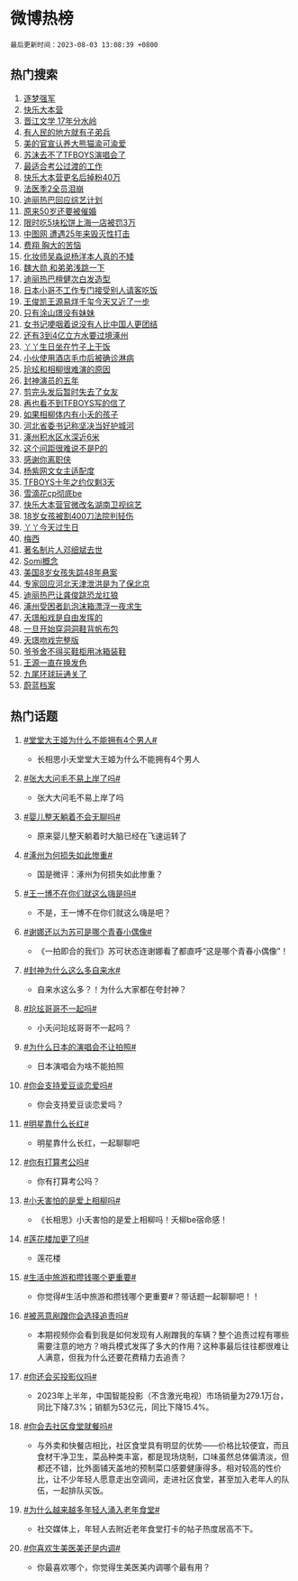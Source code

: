 # 微博热榜

`最后更新时间：2023-08-03 13:08:39 +0800`

## 热门搜索

1. [逐梦强军](https://m.weibo.cn/search?containerid=100103type%3D1%26t%3D10%26q%3D%23%E9%80%90%E6%A2%A6%E5%BC%BA%E5%86%9B%23&stream_entry_id=51&isnewpage=1&extparam=seat%3D1%26filter_type%3Drealtimehot%26stream_entry_id%3D51%26c_type%3D51%26dgr%3D0%26cate%3D10103%26pos%3D0%26display_time%3D1691039317%26pre_seqid%3D169103931798601969923&luicode=10000011&lfid=106003type%253D25%2526t%253D3%2526disable_hot%253D1%2526filter_type%253Drealtimehot)
1. [快乐大本营](https://m.weibo.cn/search?containerid=100103type%3D1%26t%3D10%26q%3D%E5%BF%AB%E4%B9%90%E5%A4%A7%E6%9C%AC%E8%90%A5&stream_entry_id=31&isnewpage=1&extparam=seat%3D1%26lcate%3D5001%26band_rank%3D1%26c_type%3D31%26flag%3D2%26cate%3D5001%26filter_type%3Drealtimehot%26stream_entry_id%3D31%26realpos%3D1%26dgr%3D0%26q%3D%25E5%25BF%25AB%25E4%25B9%2590%25E5%25A4%25A7%25E6%259C%25AC%25E8%2590%25A5%26pos%3D0%26display_time%3D1691039317%26pre_seqid%3D169103931798601969923&luicode=10000011&lfid=106003type%253D25%2526t%253D3%2526disable_hot%253D1%2526filter_type%253Drealtimehot)
1. [晋江文学 17年分水岭](https://m.weibo.cn/search?containerid=100103type%3D1%26t%3D10%26q%3D%E6%99%8B%E6%B1%9F%E6%96%87%E5%AD%A6+17%E5%B9%B4%E5%88%86%E6%B0%B4%E5%B2%AD&stream_entry_id=31&isnewpage=1&extparam=seat%3D1%26lcate%3D5001%26band_rank%3D2%26c_type%3D31%26flag%3D1%26cate%3D5001%26filter_type%3Drealtimehot%26stream_entry_id%3D31%26realpos%3D2%26dgr%3D0%26q%3D%25E6%2599%258B%25E6%25B1%259F%25E6%2596%2587%25E5%25AD%25A6%252017%25E5%25B9%25B4%25E5%2588%2586%25E6%25B0%25B4%25E5%25B2%25AD%26pos%3D1%26display_time%3D1691039317%26pre_seqid%3D169103931798601969923&luicode=10000011&lfid=106003type%253D25%2526t%253D3%2526disable_hot%253D1%2526filter_type%253Drealtimehot)
1. [有人民的地方就有子弟兵](https://m.weibo.cn/search?containerid=100103type%3D1%26t%3D10%26q%3D%23%E6%9C%89%E4%BA%BA%E6%B0%91%E7%9A%84%E5%9C%B0%E6%96%B9%E5%B0%B1%E6%9C%89%E5%AD%90%E5%BC%9F%E5%85%B5%23&stream_entry_id=31&isnewpage=1&extparam=seat%3D1%26lcate%3D5001%26band_rank%3D3%26c_type%3D31%26flag%3D0%26cate%3D5001%26filter_type%3Drealtimehot%26stream_entry_id%3D31%26realpos%3D3%26dgr%3D0%26q%3D%2523%25E6%259C%2589%25E4%25BA%25BA%25E6%25B0%2591%25E7%259A%2584%25E5%259C%25B0%25E6%2596%25B9%25E5%25B0%25B1%25E6%259C%2589%25E5%25AD%2590%25E5%25BC%259F%25E5%2585%25B5%2523%26pos%3D2%26display_time%3D1691039317%26pre_seqid%3D169103931798601969923&luicode=10000011&lfid=106003type%253D25%2526t%253D3%2526disable_hot%253D1%2526filter_type%253Drealtimehot)
1. [美的官宣认养大熊猫渝可渝爱](https://m.weibo.cn/search?containerid=100103type%3D1%26t%3D10%26q%3D%23%E7%BE%8E%E7%9A%84%E5%AE%98%E5%AE%A3%E8%AE%A4%E5%85%BB%E5%A4%A7%E7%86%8A%E7%8C%AB%E6%B8%9D%E5%8F%AF%E6%B8%9D%E7%88%B1%23&stream_entry_id=31&isnewpage=1&extparam=seat%3D1%26lcate%3D5001%26band_rank%3D4%26c_type%3D31%26is_ad_pos%3D1%26q%3D%2523%25E7%25BE%258E%25E7%259A%2584%25E5%25AE%2598%25E5%25AE%25A3%25E8%25AE%25A4%25E5%2585%25BB%25E5%25A4%25A7%25E7%2586%258A%25E7%258C%25AB%25E6%25B8%259D%25E5%258F%25AF%25E6%25B8%259D%25E7%2588%25B1%2523%26cate%3D5001%26filter_type%3Drealtimehot%26stream_entry_id%3D31%26dgr%3D0%26adid%3D198375%26topic_ad%3D1%26pos%3D3%26display_time%3D1691039317%26pre_seqid%3D169103931798601969923&luicode=10000011&lfid=106003type%253D25%2526t%253D3%2526disable_hot%253D1%2526filter_type%253Drealtimehot)
1. [苏沫去不了TFBOYS演唱会了](https://m.weibo.cn/search?containerid=100103type%3D1%26t%3D10%26q%3D%23%E8%8B%8F%E6%B2%AB%E5%8E%BB%E4%B8%8D%E4%BA%86TFBOYS%E6%BC%94%E5%94%B1%E4%BC%9A%E4%BA%86%23&stream_entry_id=31&isnewpage=1&extparam=seat%3D1%26lcate%3D5001%26band_rank%3D4%26c_type%3D31%26flag%3D1%26cate%3D5001%26filter_type%3Drealtimehot%26stream_entry_id%3D31%26realpos%3D4%26dgr%3D0%26q%3D%2523%25E8%258B%258F%25E6%25B2%25AB%25E5%258E%25BB%25E4%25B8%258D%25E4%25BA%2586TFBOYS%25E6%25BC%2594%25E5%2594%25B1%25E4%25BC%259A%25E4%25BA%2586%2523%26pos%3D4%26display_time%3D1691039317%26pre_seqid%3D169103931798601969923&luicode=10000011&lfid=106003type%253D25%2526t%253D3%2526disable_hot%253D1%2526filter_type%253Drealtimehot)
1. [最适合考公过渡的工作](https://m.weibo.cn/search?containerid=100103type%3D1%26t%3D10%26q%3D%23%E6%9C%80%E9%80%82%E5%90%88%E8%80%83%E5%85%AC%E8%BF%87%E6%B8%A1%E7%9A%84%E5%B7%A5%E4%BD%9C%23&stream_entry_id=31&isnewpage=1&extparam=seat%3D1%26lcate%3D5001%26band_rank%3D5%26c_type%3D31%26flag%3D0%26cate%3D5001%26filter_type%3Drealtimehot%26stream_entry_id%3D31%26realpos%3D5%26dgr%3D0%26q%3D%2523%25E6%259C%2580%25E9%2580%2582%25E5%2590%2588%25E8%2580%2583%25E5%2585%25AC%25E8%25BF%2587%25E6%25B8%25A1%25E7%259A%2584%25E5%25B7%25A5%25E4%25BD%259C%2523%26pos%3D5%26display_time%3D1691039317%26pre_seqid%3D169103931798601969923&luicode=10000011&lfid=106003type%253D25%2526t%253D3%2526disable_hot%253D1%2526filter_type%253Drealtimehot)
1. [快乐大本营更名后掉粉40万](https://m.weibo.cn/search?containerid=100103type%3D1%26t%3D10%26q%3D%23%E5%BF%AB%E4%B9%90%E5%A4%A7%E6%9C%AC%E8%90%A5%E6%9B%B4%E5%90%8D%E5%90%8E%E6%8E%89%E7%B2%8940%E4%B8%87%23&stream_entry_id=31&isnewpage=1&extparam=seat%3D1%26lcate%3D5001%26band_rank%3D6%26c_type%3D31%26flag%3D1%26cate%3D5001%26filter_type%3Drealtimehot%26stream_entry_id%3D31%26realpos%3D6%26dgr%3D0%26q%3D%2523%25E5%25BF%25AB%25E4%25B9%2590%25E5%25A4%25A7%25E6%259C%25AC%25E8%2590%25A5%25E6%259B%25B4%25E5%2590%258D%25E5%2590%258E%25E6%258E%2589%25E7%25B2%258940%25E4%25B8%2587%2523%26pos%3D6%26display_time%3D1691039317%26pre_seqid%3D169103931798601969923&luicode=10000011&lfid=106003type%253D25%2526t%253D3%2526disable_hot%253D1%2526filter_type%253Drealtimehot)
1. [法医季2全员泪崩](https://m.weibo.cn/search?containerid=100103type%3D1%26t%3D10%26q%3D%23%E6%B3%95%E5%8C%BB%E5%AD%A32%E5%85%A8%E5%91%98%E6%B3%AA%E5%B4%A9%23&stream_entry_id=31&isnewpage=1&extparam=seat%3D1%26lcate%3D5001%26band_rank%3D7%26c_type%3D31%26is_ad_pos%3D1%26q%3D%2523%25E6%25B3%2595%25E5%258C%25BB%25E5%25AD%25A32%25E5%2585%25A8%25E5%2591%2598%25E6%25B3%25AA%25E5%25B4%25A9%2523%26cate%3D5001%26filter_type%3Drealtimehot%26stream_entry_id%3D31%26dgr%3D0%26adid%3D198354%26pos%3D7%26display_time%3D1691039317%26pre_seqid%3D169103931798601969923&luicode=10000011&lfid=106003type%253D25%2526t%253D3%2526disable_hot%253D1%2526filter_type%253Drealtimehot)
1. [迪丽热巴回应综艺计划](https://m.weibo.cn/search?containerid=100103type%3D1%26t%3D10%26q%3D%23%E8%BF%AA%E4%B8%BD%E7%83%AD%E5%B7%B4%E5%9B%9E%E5%BA%94%E7%BB%BC%E8%89%BA%E8%AE%A1%E5%88%92%23&stream_entry_id=31&isnewpage=1&extparam=seat%3D1%26lcate%3D5001%26band_rank%3D7%26c_type%3D31%26flag%3D1%26cate%3D5001%26filter_type%3Drealtimehot%26stream_entry_id%3D31%26realpos%3D7%26dgr%3D0%26q%3D%2523%25E8%25BF%25AA%25E4%25B8%25BD%25E7%2583%25AD%25E5%25B7%25B4%25E5%259B%259E%25E5%25BA%2594%25E7%25BB%25BC%25E8%2589%25BA%25E8%25AE%25A1%25E5%2588%2592%2523%26pos%3D8%26display_time%3D1691039317%26pre_seqid%3D169103931798601969923&luicode=10000011&lfid=106003type%253D25%2526t%253D3%2526disable_hot%253D1%2526filter_type%253Drealtimehot)
1. [原来50岁还要被催婚](https://m.weibo.cn/search?containerid=100103type%3D1%26t%3D10%26q%3D%E5%8E%9F%E6%9D%A550%E5%B2%81%E8%BF%98%E8%A6%81%E8%A2%AB%E5%82%AC%E5%A9%9A&stream_entry_id=31&isnewpage=1&extparam=seat%3D1%26lcate%3D5001%26band_rank%3D8%26c_type%3D31%26flag%3D0%26cate%3D5001%26filter_type%3Drealtimehot%26stream_entry_id%3D31%26realpos%3D8%26dgr%3D0%26q%3D%25E5%258E%259F%25E6%259D%25A550%25E5%25B2%2581%25E8%25BF%2598%25E8%25A6%2581%25E8%25A2%25AB%25E5%2582%25AC%25E5%25A9%259A%26pos%3D9%26display_time%3D1691039317%26pre_seqid%3D169103931798601969923&luicode=10000011&lfid=106003type%253D25%2526t%253D3%2526disable_hot%253D1%2526filter_type%253Drealtimehot)
1. [限时吃5块松饼上海一店被罚3万](https://m.weibo.cn/search?containerid=100103type%3D1%26t%3D10%26q%3D%23%E9%99%90%E6%97%B6%E5%90%835%E5%9D%97%E6%9D%BE%E9%A5%BC%E4%B8%8A%E6%B5%B7%E4%B8%80%E5%BA%97%E8%A2%AB%E7%BD%9A3%E4%B8%87%23&stream_entry_id=31&isnewpage=1&extparam=seat%3D1%26lcate%3D5001%26band_rank%3D9%26c_type%3D31%26flag%3D1%26cate%3D5001%26filter_type%3Drealtimehot%26stream_entry_id%3D31%26realpos%3D9%26dgr%3D0%26q%3D%2523%25E9%2599%2590%25E6%2597%25B6%25E5%2590%25835%25E5%259D%2597%25E6%259D%25BE%25E9%25A5%25BC%25E4%25B8%258A%25E6%25B5%25B7%25E4%25B8%2580%25E5%25BA%2597%25E8%25A2%25AB%25E7%25BD%259A3%25E4%25B8%2587%2523%26pos%3D10%26display_time%3D1691039317%26pre_seqid%3D169103931798601969923&luicode=10000011&lfid=106003type%253D25%2526t%253D3%2526disable_hot%253D1%2526filter_type%253Drealtimehot)
1. [中图网 遭遇25年来毁灭性打击](https://m.weibo.cn/search?containerid=100103type%3D1%26t%3D10%26q%3D%E4%B8%AD%E5%9B%BE%E7%BD%91+%E9%81%AD%E9%81%8725%E5%B9%B4%E6%9D%A5%E6%AF%81%E7%81%AD%E6%80%A7%E6%89%93%E5%87%BB&stream_entry_id=31&isnewpage=1&extparam=seat%3D1%26lcate%3D5001%26band_rank%3D10%26c_type%3D31%26flag%3D16%26cate%3D5001%26filter_type%3Drealtimehot%26stream_entry_id%3D31%26realpos%3D10%26dgr%3D0%26q%3D%25E4%25B8%25AD%25E5%259B%25BE%25E7%25BD%2591%2520%25E9%2581%25AD%25E9%2581%258725%25E5%25B9%25B4%25E6%259D%25A5%25E6%25AF%2581%25E7%2581%25AD%25E6%2580%25A7%25E6%2589%2593%25E5%2587%25BB%26pos%3D11%26display_time%3D1691039317%26pre_seqid%3D169103931798601969923&luicode=10000011&lfid=106003type%253D25%2526t%253D3%2526disable_hot%253D1%2526filter_type%253Drealtimehot)
1. [费翔 胸大的苦恼](https://m.weibo.cn/search?containerid=100103type%3D1%26t%3D10%26q%3D%E8%B4%B9%E7%BF%94+%E8%83%B8%E5%A4%A7%E7%9A%84%E8%8B%A6%E6%81%BC&stream_entry_id=31&isnewpage=1&extparam=seat%3D1%26lcate%3D5001%26band_rank%3D11%26c_type%3D31%26flag%3D1%26cate%3D5001%26filter_type%3Drealtimehot%26stream_entry_id%3D31%26realpos%3D11%26dgr%3D0%26q%3D%25E8%25B4%25B9%25E7%25BF%2594%2520%25E8%2583%25B8%25E5%25A4%25A7%25E7%259A%2584%25E8%258B%25A6%25E6%2581%25BC%26pos%3D12%26display_time%3D1691039317%26pre_seqid%3D169103931798601969923&luicode=10000011&lfid=106003type%253D25%2526t%253D3%2526disable_hot%253D1%2526filter_type%253Drealtimehot)
1. [化妆师吴淼说杨洋本人真的不矮](https://m.weibo.cn/search?containerid=100103type%3D1%26t%3D10%26q%3D%23%E5%8C%96%E5%A6%86%E5%B8%88%E5%90%B4%E6%B7%BC%E8%AF%B4%E6%9D%A8%E6%B4%8B%E6%9C%AC%E4%BA%BA%E7%9C%9F%E7%9A%84%E4%B8%8D%E7%9F%AE%23&stream_entry_id=31&isnewpage=1&extparam=seat%3D1%26lcate%3D5001%26band_rank%3D12%26c_type%3D31%26flag%3D1%26cate%3D5001%26filter_type%3Drealtimehot%26stream_entry_id%3D31%26realpos%3D12%26dgr%3D0%26q%3D%2523%25E5%258C%2596%25E5%25A6%2586%25E5%25B8%2588%25E5%2590%25B4%25E6%25B7%25BC%25E8%25AF%25B4%25E6%259D%25A8%25E6%25B4%258B%25E6%259C%25AC%25E4%25BA%25BA%25E7%259C%259F%25E7%259A%2584%25E4%25B8%258D%25E7%259F%25AE%2523%26pos%3D13%26display_time%3D1691039317%26pre_seqid%3D169103931798601969923&luicode=10000011&lfid=106003type%253D25%2526t%253D3%2526disable_hot%253D1%2526filter_type%253Drealtimehot)
1. [魏大勋 和弟弟浅跳一下](https://m.weibo.cn/search?containerid=100103type%3D1%26t%3D10%26q%3D%E9%AD%8F%E5%A4%A7%E5%8B%8B+%E5%92%8C%E5%BC%9F%E5%BC%9F%E6%B5%85%E8%B7%B3%E4%B8%80%E4%B8%8B&stream_entry_id=31&isnewpage=1&extparam=seat%3D1%26lcate%3D5001%26band_rank%3D13%26c_type%3D31%26flag%3D1%26cate%3D5001%26filter_type%3Drealtimehot%26stream_entry_id%3D31%26realpos%3D13%26dgr%3D0%26q%3D%25E9%25AD%258F%25E5%25A4%25A7%25E5%258B%258B%2520%25E5%2592%258C%25E5%25BC%259F%25E5%25BC%259F%25E6%25B5%2585%25E8%25B7%25B3%25E4%25B8%2580%25E4%25B8%258B%26pos%3D14%26display_time%3D1691039317%26pre_seqid%3D169103931798601969923&luicode=10000011&lfid=106003type%253D25%2526t%253D3%2526disable_hot%253D1%2526filter_type%253Drealtimehot)
1. [迪丽热巴檀健次白发造型](https://m.weibo.cn/search?containerid=100103type%3D1%26t%3D10%26q%3D%23%E8%BF%AA%E4%B8%BD%E7%83%AD%E5%B7%B4%E6%AA%80%E5%81%A5%E6%AC%A1%E7%99%BD%E5%8F%91%E9%80%A0%E5%9E%8B%23&stream_entry_id=31&isnewpage=1&extparam=seat%3D1%26lcate%3D5001%26band_rank%3D14%26c_type%3D31%26flag%3D1%26cate%3D5001%26filter_type%3Drealtimehot%26stream_entry_id%3D31%26realpos%3D14%26dgr%3D0%26q%3D%2523%25E8%25BF%25AA%25E4%25B8%25BD%25E7%2583%25AD%25E5%25B7%25B4%25E6%25AA%2580%25E5%2581%25A5%25E6%25AC%25A1%25E7%2599%25BD%25E5%258F%2591%25E9%2580%25A0%25E5%259E%258B%2523%26pos%3D15%26display_time%3D1691039317%26pre_seqid%3D169103931798601969923&luicode=10000011&lfid=106003type%253D25%2526t%253D3%2526disable_hot%253D1%2526filter_type%253Drealtimehot)
1. [日本小哥不工作专门接受别人请客吃饭](https://m.weibo.cn/search?containerid=100103type%3D1%26t%3D10%26q%3D%E6%97%A5%E6%9C%AC%E5%B0%8F%E5%93%A5%E4%B8%8D%E5%B7%A5%E4%BD%9C%E4%B8%93%E9%97%A8%E6%8E%A5%E5%8F%97%E5%88%AB%E4%BA%BA%E8%AF%B7%E5%AE%A2%E5%90%83%E9%A5%AD&stream_entry_id=31&isnewpage=1&extparam=seat%3D1%26lcate%3D5001%26band_rank%3D15%26c_type%3D31%26flag%3D1%26cate%3D5001%26filter_type%3Drealtimehot%26stream_entry_id%3D31%26realpos%3D15%26dgr%3D0%26q%3D%25E6%2597%25A5%25E6%259C%25AC%25E5%25B0%258F%25E5%2593%25A5%25E4%25B8%258D%25E5%25B7%25A5%25E4%25BD%259C%25E4%25B8%2593%25E9%2597%25A8%25E6%258E%25A5%25E5%258F%2597%25E5%2588%25AB%25E4%25BA%25BA%25E8%25AF%25B7%25E5%25AE%25A2%25E5%2590%2583%25E9%25A5%25AD%26pos%3D16%26display_time%3D1691039317%26pre_seqid%3D169103931798601969923&luicode=10000011&lfid=106003type%253D25%2526t%253D3%2526disable_hot%253D1%2526filter_type%253Drealtimehot)
1. [王俊凯王源易烊千玺今天又近了一步](https://m.weibo.cn/search?containerid=100103type%3D1%26t%3D10%26q%3D%23%E7%8E%8B%E4%BF%8A%E5%87%AF%E7%8E%8B%E6%BA%90%E6%98%93%E7%83%8A%E5%8D%83%E7%8E%BA%E4%BB%8A%E5%A4%A9%E5%8F%88%E8%BF%91%E4%BA%86%E4%B8%80%E6%AD%A5%23&stream_entry_id=31&isnewpage=1&extparam=seat%3D1%26lcate%3D5001%26band_rank%3D16%26c_type%3D31%26flag%3D2%26cate%3D5001%26filter_type%3Drealtimehot%26stream_entry_id%3D31%26realpos%3D16%26dgr%3D0%26q%3D%2523%25E7%258E%258B%25E4%25BF%258A%25E5%2587%25AF%25E7%258E%258B%25E6%25BA%2590%25E6%2598%2593%25E7%2583%258A%25E5%258D%2583%25E7%258E%25BA%25E4%25BB%258A%25E5%25A4%25A9%25E5%258F%2588%25E8%25BF%2591%25E4%25BA%2586%25E4%25B8%2580%25E6%25AD%25A5%2523%26pos%3D17%26display_time%3D1691039317%26pre_seqid%3D169103931798601969923&luicode=10000011&lfid=106003type%253D25%2526t%253D3%2526disable_hot%253D1%2526filter_type%253Drealtimehot)
1. [只有涂山璟没有妹妹](https://m.weibo.cn/search?containerid=100103type%3D1%26t%3D10%26q%3D%23%E5%8F%AA%E6%9C%89%E6%B6%82%E5%B1%B1%E7%92%9F%E6%B2%A1%E6%9C%89%E5%A6%B9%E5%A6%B9%23&stream_entry_id=31&isnewpage=1&extparam=seat%3D1%26lcate%3D5001%26band_rank%3D17%26c_type%3D31%26flag%3D0%26cate%3D5001%26filter_type%3Drealtimehot%26stream_entry_id%3D31%26realpos%3D17%26dgr%3D0%26q%3D%2523%25E5%258F%25AA%25E6%259C%2589%25E6%25B6%2582%25E5%25B1%25B1%25E7%2592%259F%25E6%25B2%25A1%25E6%259C%2589%25E5%25A6%25B9%25E5%25A6%25B9%2523%26pos%3D18%26display_time%3D1691039317%26pre_seqid%3D169103931798601969923&luicode=10000011&lfid=106003type%253D25%2526t%253D3%2526disable_hot%253D1%2526filter_type%253Drealtimehot)
1. [女书记哽咽着说没有人比中国人更团结](https://m.weibo.cn/search?containerid=100103type%3D1%26t%3D10%26q%3D%23%E5%A5%B3%E4%B9%A6%E8%AE%B0%E5%93%BD%E5%92%BD%E7%9D%80%E8%AF%B4%E6%B2%A1%E6%9C%89%E4%BA%BA%E6%AF%94%E4%B8%AD%E5%9B%BD%E4%BA%BA%E6%9B%B4%E5%9B%A2%E7%BB%93%23&stream_entry_id=31&isnewpage=1&extparam=seat%3D1%26lcate%3D5001%26band_rank%3D18%26c_type%3D31%26flag%3D32768%26cate%3D5001%26filter_type%3Drealtimehot%26stream_entry_id%3D31%26realpos%3D18%26dgr%3D0%26q%3D%2523%25E5%25A5%25B3%25E4%25B9%25A6%25E8%25AE%25B0%25E5%2593%25BD%25E5%2592%25BD%25E7%259D%2580%25E8%25AF%25B4%25E6%25B2%25A1%25E6%259C%2589%25E4%25BA%25BA%25E6%25AF%2594%25E4%25B8%25AD%25E5%259B%25BD%25E4%25BA%25BA%25E6%259B%25B4%25E5%259B%25A2%25E7%25BB%2593%2523%26pos%3D19%26display_time%3D1691039317%26pre_seqid%3D169103931798601969923&luicode=10000011&lfid=106003type%253D25%2526t%253D3%2526disable_hot%253D1%2526filter_type%253Drealtimehot)
1. [还有3到4亿立方水要过境涿州](https://m.weibo.cn/search?containerid=100103type%3D1%26t%3D10%26q%3D%23%E8%BF%98%E6%9C%893%E5%88%B04%E4%BA%BF%E7%AB%8B%E6%96%B9%E6%B0%B4%E8%A6%81%E8%BF%87%E5%A2%83%E6%B6%BF%E5%B7%9E%23&stream_entry_id=31&isnewpage=1&extparam=seat%3D1%26lcate%3D5001%26band_rank%3D19%26c_type%3D31%26flag%3D0%26cate%3D5001%26filter_type%3Drealtimehot%26stream_entry_id%3D31%26realpos%3D19%26dgr%3D0%26q%3D%2523%25E8%25BF%2598%25E6%259C%25893%25E5%2588%25B04%25E4%25BA%25BF%25E7%25AB%258B%25E6%2596%25B9%25E6%25B0%25B4%25E8%25A6%2581%25E8%25BF%2587%25E5%25A2%2583%25E6%25B6%25BF%25E5%25B7%259E%2523%26pos%3D20%26display_time%3D1691039317%26pre_seqid%3D169103931798601969923&luicode=10000011&lfid=106003type%253D25%2526t%253D3%2526disable_hot%253D1%2526filter_type%253Drealtimehot)
1. [丫丫生日坐在竹子上干饭](https://m.weibo.cn/search?containerid=100103type%3D1%26t%3D10%26q%3D%23%E4%B8%AB%E4%B8%AB%E7%94%9F%E6%97%A5%E5%9D%90%E5%9C%A8%E7%AB%B9%E5%AD%90%E4%B8%8A%E5%B9%B2%E9%A5%AD%23&stream_entry_id=31&isnewpage=1&extparam=seat%3D1%26lcate%3D5001%26band_rank%3D20%26c_type%3D31%26flag%3D32768%26cate%3D5001%26filter_type%3Drealtimehot%26stream_entry_id%3D31%26realpos%3D20%26dgr%3D0%26q%3D%2523%25E4%25B8%25AB%25E4%25B8%25AB%25E7%2594%259F%25E6%2597%25A5%25E5%259D%2590%25E5%259C%25A8%25E7%25AB%25B9%25E5%25AD%2590%25E4%25B8%258A%25E5%25B9%25B2%25E9%25A5%25AD%2523%26pos%3D21%26display_time%3D1691039317%26pre_seqid%3D169103931798601969923&luicode=10000011&lfid=106003type%253D25%2526t%253D3%2526disable_hot%253D1%2526filter_type%253Drealtimehot)
1. [小伙使用酒店毛巾后被确诊淋病](https://m.weibo.cn/search?containerid=100103type%3D1%26t%3D10%26q%3D%23%E5%B0%8F%E4%BC%99%E4%BD%BF%E7%94%A8%E9%85%92%E5%BA%97%E6%AF%9B%E5%B7%BE%E5%90%8E%E8%A2%AB%E7%A1%AE%E8%AF%8A%E6%B7%8B%E7%97%85%23&stream_entry_id=31&isnewpage=1&extparam=seat%3D1%26lcate%3D5001%26band_rank%3D21%26c_type%3D31%26flag%3D1%26cate%3D5001%26filter_type%3Drealtimehot%26stream_entry_id%3D31%26realpos%3D21%26dgr%3D0%26q%3D%2523%25E5%25B0%258F%25E4%25BC%2599%25E4%25BD%25BF%25E7%2594%25A8%25E9%2585%2592%25E5%25BA%2597%25E6%25AF%259B%25E5%25B7%25BE%25E5%2590%258E%25E8%25A2%25AB%25E7%25A1%25AE%25E8%25AF%258A%25E6%25B7%258B%25E7%2597%2585%2523%26pos%3D22%26display_time%3D1691039317%26pre_seqid%3D169103931798601969923&luicode=10000011&lfid=106003type%253D25%2526t%253D3%2526disable_hot%253D1%2526filter_type%253Drealtimehot)
1. [玱玹和相柳很难演的原因](https://m.weibo.cn/search?containerid=100103type%3D1%26t%3D10%26q%3D%23%E7%8E%B1%E7%8E%B9%E5%92%8C%E7%9B%B8%E6%9F%B3%E5%BE%88%E9%9A%BE%E6%BC%94%E7%9A%84%E5%8E%9F%E5%9B%A0%23&stream_entry_id=31&isnewpage=1&extparam=seat%3D1%26lcate%3D5001%26band_rank%3D22%26c_type%3D31%26flag%3D1%26cate%3D5001%26filter_type%3Drealtimehot%26stream_entry_id%3D31%26realpos%3D22%26dgr%3D0%26q%3D%2523%25E7%258E%25B1%25E7%258E%25B9%25E5%2592%258C%25E7%259B%25B8%25E6%259F%25B3%25E5%25BE%2588%25E9%259A%25BE%25E6%25BC%2594%25E7%259A%2584%25E5%258E%259F%25E5%259B%25A0%2523%26pos%3D23%26display_time%3D1691039317%26pre_seqid%3D169103931798601969923&luicode=10000011&lfid=106003type%253D25%2526t%253D3%2526disable_hot%253D1%2526filter_type%253Drealtimehot)
1. [封神演员的五年](https://m.weibo.cn/search?containerid=100103type%3D1%26t%3D10%26q%3D%E5%B0%81%E7%A5%9E%E6%BC%94%E5%91%98%E7%9A%84%E4%BA%94%E5%B9%B4&stream_entry_id=31&isnewpage=1&extparam=seat%3D1%26lcate%3D5001%26band_rank%3D23%26c_type%3D31%26flag%3D1%26cate%3D5001%26filter_type%3Drealtimehot%26stream_entry_id%3D31%26realpos%3D23%26dgr%3D0%26q%3D%25E5%25B0%2581%25E7%25A5%259E%25E6%25BC%2594%25E5%2591%2598%25E7%259A%2584%25E4%25BA%2594%25E5%25B9%25B4%26pos%3D24%26display_time%3D1691039317%26pre_seqid%3D169103931798601969923&luicode=10000011&lfid=106003type%253D25%2526t%253D3%2526disable_hot%253D1%2526filter_type%253Drealtimehot)
1. [剪完头发后暂时失去了女友](https://m.weibo.cn/search?containerid=100103type%3D1%26t%3D10%26q%3D%23%E5%89%AA%E5%AE%8C%E5%A4%B4%E5%8F%91%E5%90%8E%E6%9A%82%E6%97%B6%E5%A4%B1%E5%8E%BB%E4%BA%86%E5%A5%B3%E5%8F%8B%23&stream_entry_id=31&isnewpage=1&extparam=seat%3D1%26lcate%3D5001%26band_rank%3D24%26c_type%3D31%26flag%3D1%26cate%3D5001%26filter_type%3Drealtimehot%26stream_entry_id%3D31%26realpos%3D24%26dgr%3D0%26q%3D%2523%25E5%2589%25AA%25E5%25AE%258C%25E5%25A4%25B4%25E5%258F%2591%25E5%2590%258E%25E6%259A%2582%25E6%2597%25B6%25E5%25A4%25B1%25E5%258E%25BB%25E4%25BA%2586%25E5%25A5%25B3%25E5%258F%258B%2523%26pos%3D25%26display_time%3D1691039317%26pre_seqid%3D169103931798601969923&luicode=10000011&lfid=106003type%253D25%2526t%253D3%2526disable_hot%253D1%2526filter_type%253Drealtimehot)
1. [再也看不到TFBOYS写的信了](https://m.weibo.cn/search?containerid=100103type%3D1%26t%3D10%26q%3D%23%E5%86%8D%E4%B9%9F%E7%9C%8B%E4%B8%8D%E5%88%B0TFBOYS%E5%86%99%E7%9A%84%E4%BF%A1%E4%BA%86%23&stream_entry_id=31&isnewpage=1&extparam=seat%3D1%26lcate%3D5001%26band_rank%3D25%26c_type%3D31%26flag%3D1%26cate%3D5001%26filter_type%3Drealtimehot%26stream_entry_id%3D31%26realpos%3D25%26dgr%3D0%26q%3D%2523%25E5%2586%258D%25E4%25B9%259F%25E7%259C%258B%25E4%25B8%258D%25E5%2588%25B0TFBOYS%25E5%2586%2599%25E7%259A%2584%25E4%25BF%25A1%25E4%25BA%2586%2523%26pos%3D26%26display_time%3D1691039317%26pre_seqid%3D169103931798601969923&luicode=10000011&lfid=106003type%253D25%2526t%253D3%2526disable_hot%253D1%2526filter_type%253Drealtimehot)
1. [如果相柳体内有小夭的孩子](https://m.weibo.cn/search?containerid=100103type%3D1%26t%3D10%26q%3D%23%E5%A6%82%E6%9E%9C%E7%9B%B8%E6%9F%B3%E4%BD%93%E5%86%85%E6%9C%89%E5%B0%8F%E5%A4%AD%E7%9A%84%E5%AD%A9%E5%AD%90%23&stream_entry_id=31&isnewpage=1&extparam=seat%3D1%26lcate%3D5001%26band_rank%3D26%26c_type%3D31%26flag%3D1%26cate%3D5001%26filter_type%3Drealtimehot%26stream_entry_id%3D31%26realpos%3D26%26dgr%3D0%26q%3D%2523%25E5%25A6%2582%25E6%259E%259C%25E7%259B%25B8%25E6%259F%25B3%25E4%25BD%2593%25E5%2586%2585%25E6%259C%2589%25E5%25B0%258F%25E5%25A4%25AD%25E7%259A%2584%25E5%25AD%25A9%25E5%25AD%2590%2523%26pos%3D27%26display_time%3D1691039317%26pre_seqid%3D169103931798601969923&luicode=10000011&lfid=106003type%253D25%2526t%253D3%2526disable_hot%253D1%2526filter_type%253Drealtimehot)
1. [河北省委书记称坚决当好护城河](https://m.weibo.cn/search?containerid=100103type%3D1%26t%3D10%26q%3D%23%E6%B2%B3%E5%8C%97%E7%9C%81%E5%A7%94%E4%B9%A6%E8%AE%B0%E7%A7%B0%E5%9D%9A%E5%86%B3%E5%BD%93%E5%A5%BD%E6%8A%A4%E5%9F%8E%E6%B2%B3%23&stream_entry_id=31&isnewpage=1&extparam=seat%3D1%26lcate%3D5001%26band_rank%3D27%26c_type%3D31%26flag%3D1%26cate%3D5001%26filter_type%3Drealtimehot%26stream_entry_id%3D31%26realpos%3D27%26dgr%3D0%26q%3D%2523%25E6%25B2%25B3%25E5%258C%2597%25E7%259C%2581%25E5%25A7%2594%25E4%25B9%25A6%25E8%25AE%25B0%25E7%25A7%25B0%25E5%259D%259A%25E5%2586%25B3%25E5%25BD%2593%25E5%25A5%25BD%25E6%258A%25A4%25E5%259F%258E%25E6%25B2%25B3%2523%26pos%3D28%26display_time%3D1691039317%26pre_seqid%3D169103931798601969923&luicode=10000011&lfid=106003type%253D25%2526t%253D3%2526disable_hot%253D1%2526filter_type%253Drealtimehot)
1. [涿州积水区水深近6米](https://m.weibo.cn/search?containerid=100103type%3D1%26t%3D10%26q%3D%23%E6%B6%BF%E5%B7%9E%E7%A7%AF%E6%B0%B4%E5%8C%BA%E6%B0%B4%E6%B7%B1%E8%BF%916%E7%B1%B3%23&stream_entry_id=31&isnewpage=1&extparam=seat%3D1%26lcate%3D5001%26band_rank%3D28%26c_type%3D31%26flag%3D0%26cate%3D5001%26filter_type%3Drealtimehot%26stream_entry_id%3D31%26realpos%3D28%26dgr%3D0%26q%3D%2523%25E6%25B6%25BF%25E5%25B7%259E%25E7%25A7%25AF%25E6%25B0%25B4%25E5%258C%25BA%25E6%25B0%25B4%25E6%25B7%25B1%25E8%25BF%25916%25E7%25B1%25B3%2523%26pos%3D29%26display_time%3D1691039317%26pre_seqid%3D169103931798601969923&luicode=10000011&lfid=106003type%253D25%2526t%253D3%2526disable_hot%253D1%2526filter_type%253Drealtimehot)
1. [这个间距很难说不是P的](https://m.weibo.cn/search?containerid=100103type%3D1%26t%3D10%26q%3D%23%E8%BF%99%E4%B8%AA%E9%97%B4%E8%B7%9D%E5%BE%88%E9%9A%BE%E8%AF%B4%E4%B8%8D%E6%98%AFP%E7%9A%84%23&stream_entry_id=31&isnewpage=1&extparam=seat%3D1%26lcate%3D5001%26band_rank%3D29%26c_type%3D31%26flag%3D0%26cate%3D5001%26filter_type%3Drealtimehot%26stream_entry_id%3D31%26realpos%3D29%26dgr%3D0%26q%3D%2523%25E8%25BF%2599%25E4%25B8%25AA%25E9%2597%25B4%25E8%25B7%259D%25E5%25BE%2588%25E9%259A%25BE%25E8%25AF%25B4%25E4%25B8%258D%25E6%2598%25AFP%25E7%259A%2584%2523%26pos%3D30%26display_time%3D1691039317%26pre_seqid%3D169103931798601969923&luicode=10000011&lfid=106003type%253D25%2526t%253D3%2526disable_hot%253D1%2526filter_type%253Drealtimehot)
1. [感谢你离职侠](https://m.weibo.cn/search?containerid=100103type%3D1%26t%3D10%26q%3D%E6%84%9F%E8%B0%A2%E4%BD%A0%E7%A6%BB%E8%81%8C%E4%BE%A0&stream_entry_id=31&isnewpage=1&extparam=seat%3D1%26lcate%3D5001%26band_rank%3D30%26c_type%3D31%26flag%3D1%26cate%3D5001%26filter_type%3Drealtimehot%26stream_entry_id%3D31%26realpos%3D30%26dgr%3D0%26q%3D%25E6%2584%259F%25E8%25B0%25A2%25E4%25BD%25A0%25E7%25A6%25BB%25E8%2581%258C%25E4%25BE%25A0%26pos%3D31%26display_time%3D1691039317%26pre_seqid%3D169103931798601969923&luicode=10000011&lfid=106003type%253D25%2526t%253D3%2526disable_hot%253D1%2526filter_type%253Drealtimehot)
1. [杨紫网文女主适配度](https://m.weibo.cn/search?containerid=100103type%3D1%26t%3D10%26q%3D%23%E6%9D%A8%E7%B4%AB%E7%BD%91%E6%96%87%E5%A5%B3%E4%B8%BB%E9%80%82%E9%85%8D%E5%BA%A6%23&stream_entry_id=31&isnewpage=1&extparam=seat%3D1%26lcate%3D5001%26band_rank%3D31%26c_type%3D31%26flag%3D0%26cate%3D5001%26filter_type%3Drealtimehot%26stream_entry_id%3D31%26dgr%3D0%26realpos%3D31%26adid%3D198138%26q%3D%2523%25E6%259D%25A8%25E7%25B4%25AB%25E7%25BD%2591%25E6%2596%2587%25E5%25A5%25B3%25E4%25B8%25BB%25E9%2580%2582%25E9%2585%258D%25E5%25BA%25A6%2523%26pos%3D32%26display_time%3D1691039317%26pre_seqid%3D169103931798601969923&luicode=10000011&lfid=106003type%253D25%2526t%253D3%2526disable_hot%253D1%2526filter_type%253Drealtimehot)
1. [TFBOYS十年之约仅剩3天](https://m.weibo.cn/search?containerid=100103type%3D1%26t%3D10%26q%3D%23TFBOYS%E5%8D%81%E5%B9%B4%E4%B9%8B%E7%BA%A6%E4%BB%85%E5%89%A93%E5%A4%A9%23&stream_entry_id=31&isnewpage=1&extparam=seat%3D1%26lcate%3D5001%26band_rank%3D32%26c_type%3D31%26flag%3D0%26cate%3D5001%26filter_type%3Drealtimehot%26stream_entry_id%3D31%26realpos%3D32%26dgr%3D0%26q%3D%2523TFBOYS%25E5%258D%2581%25E5%25B9%25B4%25E4%25B9%258B%25E7%25BA%25A6%25E4%25BB%2585%25E5%2589%25A93%25E5%25A4%25A9%2523%26pos%3D33%26display_time%3D1691039317%26pre_seqid%3D169103931798601969923&luicode=10000011&lfid=106003type%253D25%2526t%253D3%2526disable_hot%253D1%2526filter_type%253Drealtimehot)
1. [雪滴花cp彻底be](https://m.weibo.cn/search?containerid=100103type%3D1%26t%3D10%26q%3D%23%E9%9B%AA%E6%BB%B4%E8%8A%B1cp%E5%BD%BB%E5%BA%95be%23&stream_entry_id=31&isnewpage=1&extparam=seat%3D1%26lcate%3D5001%26band_rank%3D33%26c_type%3D31%26flag%3D0%26cate%3D5001%26filter_type%3Drealtimehot%26stream_entry_id%3D31%26realpos%3D33%26dgr%3D0%26q%3D%2523%25E9%259B%25AA%25E6%25BB%25B4%25E8%258A%25B1cp%25E5%25BD%25BB%25E5%25BA%2595be%2523%26pos%3D34%26display_time%3D1691039317%26pre_seqid%3D169103931798601969923&luicode=10000011&lfid=106003type%253D25%2526t%253D3%2526disable_hot%253D1%2526filter_type%253Drealtimehot)
1. [快乐大本营官微改名湖南卫视综艺](https://m.weibo.cn/search?containerid=100103type%3D1%26t%3D10%26q%3D%23%E5%BF%AB%E4%B9%90%E5%A4%A7%E6%9C%AC%E8%90%A5%E5%AE%98%E5%BE%AE%E6%94%B9%E5%90%8D%E6%B9%96%E5%8D%97%E5%8D%AB%E8%A7%86%E7%BB%BC%E8%89%BA%23&stream_entry_id=31&isnewpage=1&extparam=seat%3D1%26lcate%3D5001%26band_rank%3D34%26c_type%3D31%26flag%3D0%26cate%3D5001%26filter_type%3Drealtimehot%26stream_entry_id%3D31%26realpos%3D34%26dgr%3D0%26q%3D%2523%25E5%25BF%25AB%25E4%25B9%2590%25E5%25A4%25A7%25E6%259C%25AC%25E8%2590%25A5%25E5%25AE%2598%25E5%25BE%25AE%25E6%2594%25B9%25E5%2590%258D%25E6%25B9%2596%25E5%258D%2597%25E5%258D%25AB%25E8%25A7%2586%25E7%25BB%25BC%25E8%2589%25BA%2523%26pos%3D35%26display_time%3D1691039317%26pre_seqid%3D169103931798601969923&luicode=10000011&lfid=106003type%253D25%2526t%253D3%2526disable_hot%253D1%2526filter_type%253Drealtimehot)
1. [18岁女孩被割400刀法院判轻伤](https://m.weibo.cn/search?containerid=100103type%3D1%26t%3D10%26q%3D%2318%E5%B2%81%E5%A5%B3%E5%AD%A9%E8%A2%AB%E5%89%B2400%E5%88%80%E6%B3%95%E9%99%A2%E5%88%A4%E8%BD%BB%E4%BC%A4%23&stream_entry_id=31&isnewpage=1&extparam=seat%3D1%26lcate%3D5001%26band_rank%3D35%26c_type%3D31%26flag%3D0%26cate%3D5001%26filter_type%3Drealtimehot%26stream_entry_id%3D31%26realpos%3D35%26dgr%3D0%26q%3D%252318%25E5%25B2%2581%25E5%25A5%25B3%25E5%25AD%25A9%25E8%25A2%25AB%25E5%2589%25B2400%25E5%2588%2580%25E6%25B3%2595%25E9%2599%25A2%25E5%2588%25A4%25E8%25BD%25BB%25E4%25BC%25A4%2523%26pos%3D36%26display_time%3D1691039317%26pre_seqid%3D169103931798601969923&luicode=10000011&lfid=106003type%253D25%2526t%253D3%2526disable_hot%253D1%2526filter_type%253Drealtimehot)
1. [丫丫今天过生日](https://m.weibo.cn/search?containerid=100103type%3D1%26t%3D10%26q%3D%23%E4%B8%AB%E4%B8%AB%E4%BB%8A%E5%A4%A9%E8%BF%87%E7%94%9F%E6%97%A5%23&stream_entry_id=31&isnewpage=1&extparam=seat%3D1%26lcate%3D5001%26band_rank%3D36%26c_type%3D31%26flag%3D32768%26cate%3D5001%26filter_type%3Drealtimehot%26stream_entry_id%3D31%26realpos%3D36%26dgr%3D0%26q%3D%2523%25E4%25B8%25AB%25E4%25B8%25AB%25E4%25BB%258A%25E5%25A4%25A9%25E8%25BF%2587%25E7%2594%259F%25E6%2597%25A5%2523%26pos%3D37%26display_time%3D1691039317%26pre_seqid%3D169103931798601969923&luicode=10000011&lfid=106003type%253D25%2526t%253D3%2526disable_hot%253D1%2526filter_type%253Drealtimehot)
1. [梅西](https://m.weibo.cn/search?containerid=100103type%3D1%26t%3D10%26q%3D%E6%A2%85%E8%A5%BF&stream_entry_id=31&isnewpage=1&extparam=seat%3D1%26lcate%3D5001%26band_rank%3D37%26c_type%3D31%26flag%3D0%26cate%3D5001%26filter_type%3Drealtimehot%26stream_entry_id%3D31%26realpos%3D37%26dgr%3D0%26q%3D%25E6%25A2%2585%25E8%25A5%25BF%26pos%3D38%26display_time%3D1691039317%26pre_seqid%3D169103931798601969923&luicode=10000011&lfid=106003type%253D25%2526t%253D3%2526disable_hot%253D1%2526filter_type%253Drealtimehot)
1. [著名制片人邓细斌去世](https://m.weibo.cn/search?containerid=100103type%3D1%26t%3D10%26q%3D%23%E8%91%97%E5%90%8D%E5%88%B6%E7%89%87%E4%BA%BA%E9%82%93%E7%BB%86%E6%96%8C%E5%8E%BB%E4%B8%96%23&stream_entry_id=31&isnewpage=1&extparam=seat%3D1%26lcate%3D5001%26band_rank%3D38%26c_type%3D31%26flag%3D0%26cate%3D5001%26filter_type%3Drealtimehot%26stream_entry_id%3D31%26realpos%3D38%26dgr%3D0%26q%3D%2523%25E8%2591%2597%25E5%2590%258D%25E5%2588%25B6%25E7%2589%2587%25E4%25BA%25BA%25E9%2582%2593%25E7%25BB%2586%25E6%2596%258C%25E5%258E%25BB%25E4%25B8%2596%2523%26pos%3D39%26display_time%3D1691039317%26pre_seqid%3D169103931798601969923&luicode=10000011&lfid=106003type%253D25%2526t%253D3%2526disable_hot%253D1%2526filter_type%253Drealtimehot)
1. [Somi概念](https://m.weibo.cn/search?containerid=100103type%3D1%26t%3D10%26q%3DSomi%E6%A6%82%E5%BF%B5&stream_entry_id=31&isnewpage=1&extparam=seat%3D1%26lcate%3D5001%26band_rank%3D39%26c_type%3D31%26flag%3D1%26cate%3D5001%26filter_type%3Drealtimehot%26stream_entry_id%3D31%26realpos%3D39%26dgr%3D0%26q%3DSomi%25E6%25A6%2582%25E5%25BF%25B5%26pos%3D40%26display_time%3D1691039317%26pre_seqid%3D169103931798601969923&luicode=10000011&lfid=106003type%253D25%2526t%253D3%2526disable_hot%253D1%2526filter_type%253Drealtimehot)
1. [美国8岁女孩失踪48年悬案](https://m.weibo.cn/search?containerid=100103type%3D1%26t%3D10%26q%3D%E7%BE%8E%E5%9B%BD8%E5%B2%81%E5%A5%B3%E5%AD%A9%E5%A4%B1%E8%B8%AA48%E5%B9%B4%E6%82%AC%E6%A1%88&stream_entry_id=31&isnewpage=1&extparam=seat%3D1%26lcate%3D5001%26band_rank%3D40%26c_type%3D31%26flag%3D0%26cate%3D5001%26filter_type%3Drealtimehot%26stream_entry_id%3D31%26realpos%3D40%26dgr%3D0%26q%3D%25E7%25BE%258E%25E5%259B%25BD8%25E5%25B2%2581%25E5%25A5%25B3%25E5%25AD%25A9%25E5%25A4%25B1%25E8%25B8%25AA48%25E5%25B9%25B4%25E6%2582%25AC%25E6%25A1%2588%26pos%3D41%26display_time%3D1691039317%26pre_seqid%3D169103931798601969923&luicode=10000011&lfid=106003type%253D25%2526t%253D3%2526disable_hot%253D1%2526filter_type%253Drealtimehot)
1. [专家回应河北天津泄洪是为了保北京](https://m.weibo.cn/search?containerid=100103type%3D1%26t%3D10%26q%3D%23%E4%B8%93%E5%AE%B6%E5%9B%9E%E5%BA%94%E6%B2%B3%E5%8C%97%E5%A4%A9%E6%B4%A5%E6%B3%84%E6%B4%AA%E6%98%AF%E4%B8%BA%E4%BA%86%E4%BF%9D%E5%8C%97%E4%BA%AC%23&stream_entry_id=31&isnewpage=1&extparam=seat%3D1%26lcate%3D5001%26band_rank%3D41%26c_type%3D31%26flag%3D0%26cate%3D5001%26filter_type%3Drealtimehot%26stream_entry_id%3D31%26realpos%3D41%26dgr%3D0%26q%3D%2523%25E4%25B8%2593%25E5%25AE%25B6%25E5%259B%259E%25E5%25BA%2594%25E6%25B2%25B3%25E5%258C%2597%25E5%25A4%25A9%25E6%25B4%25A5%25E6%25B3%2584%25E6%25B4%25AA%25E6%2598%25AF%25E4%25B8%25BA%25E4%25BA%2586%25E4%25BF%259D%25E5%258C%2597%25E4%25BA%25AC%2523%26pos%3D42%26display_time%3D1691039317%26pre_seqid%3D169103931798601969923&luicode=10000011&lfid=106003type%253D25%2526t%253D3%2526disable_hot%253D1%2526filter_type%253Drealtimehot)
1. [迪丽热巴让龚俊跳恐龙扛狼](https://m.weibo.cn/search?containerid=100103type%3D1%26t%3D10%26q%3D%23%E8%BF%AA%E4%B8%BD%E7%83%AD%E5%B7%B4%E8%AE%A9%E9%BE%9A%E4%BF%8A%E8%B7%B3%E6%81%90%E9%BE%99%E6%89%9B%E7%8B%BC%23&stream_entry_id=31&isnewpage=1&extparam=seat%3D1%26lcate%3D5001%26band_rank%3D42%26c_type%3D31%26flag%3D1%26cate%3D5001%26filter_type%3Drealtimehot%26stream_entry_id%3D31%26realpos%3D42%26dgr%3D0%26q%3D%2523%25E8%25BF%25AA%25E4%25B8%25BD%25E7%2583%25AD%25E5%25B7%25B4%25E8%25AE%25A9%25E9%25BE%259A%25E4%25BF%258A%25E8%25B7%25B3%25E6%2581%2590%25E9%25BE%2599%25E6%2589%259B%25E7%258B%25BC%2523%26pos%3D43%26display_time%3D1691039317%26pre_seqid%3D169103931798601969923&luicode=10000011&lfid=106003type%253D25%2526t%253D3%2526disable_hot%253D1%2526filter_type%253Drealtimehot)
1. [涿州受困者趴泡沫箱漂浮一夜求生](https://m.weibo.cn/search?containerid=100103type%3D1%26t%3D10%26q%3D%23%E6%B6%BF%E5%B7%9E%E5%8F%97%E5%9B%B0%E8%80%85%E8%B6%B4%E6%B3%A1%E6%B2%AB%E7%AE%B1%E6%BC%82%E6%B5%AE%E4%B8%80%E5%A4%9C%E6%B1%82%E7%94%9F%23&stream_entry_id=31&isnewpage=1&extparam=seat%3D1%26lcate%3D5001%26band_rank%3D43%26c_type%3D31%26flag%3D1%26cate%3D5001%26filter_type%3Drealtimehot%26stream_entry_id%3D31%26realpos%3D43%26dgr%3D0%26q%3D%2523%25E6%25B6%25BF%25E5%25B7%259E%25E5%258F%2597%25E5%259B%25B0%25E8%2580%2585%25E8%25B6%25B4%25E6%25B3%25A1%25E6%25B2%25AB%25E7%25AE%25B1%25E6%25BC%2582%25E6%25B5%25AE%25E4%25B8%2580%25E5%25A4%259C%25E6%25B1%2582%25E7%2594%259F%2523%26pos%3D44%26display_time%3D1691039317%26pre_seqid%3D169103931798601969923&luicode=10000011&lfid=106003type%253D25%2526t%253D3%2526disable_hot%253D1%2526filter_type%253Drealtimehot)
1. [夭璟船戏是自由发挥的](https://m.weibo.cn/search?containerid=100103type%3D1%26t%3D10%26q%3D%23%E5%A4%AD%E7%92%9F%E8%88%B9%E6%88%8F%E6%98%AF%E8%87%AA%E7%94%B1%E5%8F%91%E6%8C%A5%E7%9A%84%23&stream_entry_id=31&isnewpage=1&extparam=seat%3D1%26lcate%3D5001%26band_rank%3D44%26c_type%3D31%26flag%3D0%26cate%3D5001%26filter_type%3Drealtimehot%26stream_entry_id%3D31%26realpos%3D44%26dgr%3D0%26q%3D%2523%25E5%25A4%25AD%25E7%2592%259F%25E8%2588%25B9%25E6%2588%258F%25E6%2598%25AF%25E8%2587%25AA%25E7%2594%25B1%25E5%258F%2591%25E6%258C%25A5%25E7%259A%2584%2523%26pos%3D45%26display_time%3D1691039317%26pre_seqid%3D169103931798601969923&luicode=10000011&lfid=106003type%253D25%2526t%253D3%2526disable_hot%253D1%2526filter_type%253Drealtimehot)
1. [一旦开始穿洞洞鞋背帆布包](https://m.weibo.cn/search?containerid=100103type%3D1%26t%3D10%26q%3D%23%E4%B8%80%E6%97%A6%E5%BC%80%E5%A7%8B%E7%A9%BF%E6%B4%9E%E6%B4%9E%E9%9E%8B%E8%83%8C%E5%B8%86%E5%B8%83%E5%8C%85%23&stream_entry_id=31&isnewpage=1&extparam=seat%3D1%26lcate%3D5001%26band_rank%3D45%26c_type%3D31%26flag%3D0%26cate%3D5001%26filter_type%3Drealtimehot%26stream_entry_id%3D31%26realpos%3D45%26dgr%3D0%26q%3D%2523%25E4%25B8%2580%25E6%2597%25A6%25E5%25BC%2580%25E5%25A7%258B%25E7%25A9%25BF%25E6%25B4%259E%25E6%25B4%259E%25E9%259E%258B%25E8%2583%258C%25E5%25B8%2586%25E5%25B8%2583%25E5%258C%2585%2523%26pos%3D46%26display_time%3D1691039317%26pre_seqid%3D169103931798601969923&luicode=10000011&lfid=106003type%253D25%2526t%253D3%2526disable_hot%253D1%2526filter_type%253Drealtimehot)
1. [夭璟吻戏完整版](https://m.weibo.cn/search?containerid=100103type%3D1%26t%3D10%26q%3D%23%E5%A4%AD%E7%92%9F%E5%90%BB%E6%88%8F%E5%AE%8C%E6%95%B4%E7%89%88%23&stream_entry_id=31&isnewpage=1&extparam=seat%3D1%26lcate%3D5001%26band_rank%3D46%26c_type%3D31%26flag%3D1%26cate%3D5001%26filter_type%3Drealtimehot%26stream_entry_id%3D31%26realpos%3D46%26dgr%3D0%26q%3D%2523%25E5%25A4%25AD%25E7%2592%259F%25E5%2590%25BB%25E6%2588%258F%25E5%25AE%258C%25E6%2595%25B4%25E7%2589%2588%2523%26pos%3D47%26display_time%3D1691039317%26pre_seqid%3D169103931798601969923&luicode=10000011&lfid=106003type%253D25%2526t%253D3%2526disable_hot%253D1%2526filter_type%253Drealtimehot)
1. [爷爷舍不得买鞋柜用冰箱装鞋](https://m.weibo.cn/search?containerid=100103type%3D1%26t%3D10%26q%3D%23%E7%88%B7%E7%88%B7%E8%88%8D%E4%B8%8D%E5%BE%97%E4%B9%B0%E9%9E%8B%E6%9F%9C%E7%94%A8%E5%86%B0%E7%AE%B1%E8%A3%85%E9%9E%8B%23&stream_entry_id=31&isnewpage=1&extparam=seat%3D1%26lcate%3D5001%26band_rank%3D47%26c_type%3D31%26flag%3D1%26cate%3D5001%26filter_type%3Drealtimehot%26stream_entry_id%3D31%26realpos%3D47%26dgr%3D0%26q%3D%2523%25E7%2588%25B7%25E7%2588%25B7%25E8%2588%258D%25E4%25B8%258D%25E5%25BE%2597%25E4%25B9%25B0%25E9%259E%258B%25E6%259F%259C%25E7%2594%25A8%25E5%2586%25B0%25E7%25AE%25B1%25E8%25A3%2585%25E9%259E%258B%2523%26pos%3D48%26display_time%3D1691039317%26pre_seqid%3D169103931798601969923&luicode=10000011&lfid=106003type%253D25%2526t%253D3%2526disable_hot%253D1%2526filter_type%253Drealtimehot)
1. [王源一直在换发色](https://m.weibo.cn/search?containerid=100103type%3D1%26t%3D10%26q%3D%23%E7%8E%8B%E6%BA%90%E4%B8%80%E7%9B%B4%E5%9C%A8%E6%8D%A2%E5%8F%91%E8%89%B2%23&stream_entry_id=31&isnewpage=1&extparam=seat%3D1%26lcate%3D5001%26band_rank%3D48%26c_type%3D31%26flag%3D1%26cate%3D5001%26filter_type%3Drealtimehot%26stream_entry_id%3D31%26realpos%3D48%26dgr%3D0%26q%3D%2523%25E7%258E%258B%25E6%25BA%2590%25E4%25B8%2580%25E7%259B%25B4%25E5%259C%25A8%25E6%258D%25A2%25E5%258F%2591%25E8%2589%25B2%2523%26pos%3D49%26display_time%3D1691039317%26pre_seqid%3D169103931798601969923&luicode=10000011&lfid=106003type%253D25%2526t%253D3%2526disable_hot%253D1%2526filter_type%253Drealtimehot)
1. [九尾环球玩通关了](https://m.weibo.cn/search?containerid=100103type%3D1%26t%3D10%26q%3D%23%E4%B9%9D%E5%B0%BE%E7%8E%AF%E7%90%83%E7%8E%A9%E9%80%9A%E5%85%B3%E4%BA%86%23&stream_entry_id=31&isnewpage=1&extparam=seat%3D1%26lcate%3D5001%26band_rank%3D49%26c_type%3D31%26flag%3D1%26cate%3D5001%26filter_type%3Drealtimehot%26stream_entry_id%3D31%26realpos%3D49%26dgr%3D0%26q%3D%2523%25E4%25B9%259D%25E5%25B0%25BE%25E7%258E%25AF%25E7%2590%2583%25E7%258E%25A9%25E9%2580%259A%25E5%2585%25B3%25E4%25BA%2586%2523%26pos%3D50%26display_time%3D1691039317%26pre_seqid%3D169103931798601969923&luicode=10000011&lfid=106003type%253D25%2526t%253D3%2526disable_hot%253D1%2526filter_type%253Drealtimehot)
1. [蔚蓝档案](https://m.weibo.cn/search?containerid=100103type%3D1%26t%3D10%26q%3D%E8%94%9A%E8%93%9D%E6%A1%A3%E6%A1%88&stream_entry_id=31&isnewpage=1&extparam=seat%3D1%26lcate%3D5001%26band_rank%3D50%26c_type%3D31%26flag%3D1%26cate%3D5001%26filter_type%3Drealtimehot%26stream_entry_id%3D31%26realpos%3D50%26dgr%3D0%26q%3D%25E8%2594%259A%25E8%2593%259D%25E6%25A1%25A3%25E6%25A1%2588%26pos%3D51%26display_time%3D1691039317%26pre_seqid%3D169103931798601969923&luicode=10000011&lfid=106003type%253D25%2526t%253D3%2526disable_hot%253D1%2526filter_type%253Drealtimehot)

## 热门话题

1. [#堂堂大王姬为什么不能拥有4个男人#](https://m.weibo.cn/search?containerid=231522type%3D1%26t%3D10%26q%3D%23%E5%A0%82%E5%A0%82%E5%A4%A7%E7%8E%8B%E5%A7%AC%E4%B8%BA%E4%BB%80%E4%B9%88%E4%B8%8D%E8%83%BD%E6%8B%A5%E6%9C%894%E4%B8%AA%E7%94%B7%E4%BA%BA%23&stream_entry_id=128&isnewpage=1&extparam=seat%3D1%26lcate%3D5004%26c_type%3D128%26unitid%3D1691019730315%26cate%3D5004%26dgr%3D0%26pos%3D1-0-0%26display_time%3D1691039319%26pre_seqid%3D1691039319036013077145&luicode=10000011&lfid=231648_-_4)
    - 长相思小夭堂堂大王姬为什么不能拥有4个男人

1. [#张大大问毛不易上岸了吗#](https://m.weibo.cn/search?containerid=231522type%3D1%26t%3D10%26q%3D%23%E5%BC%A0%E5%A4%A7%E5%A4%A7%E9%97%AE%E6%AF%9B%E4%B8%8D%E6%98%93%E4%B8%8A%E5%B2%B8%E4%BA%86%E5%90%97%23&stream_entry_id=128&isnewpage=1&extparam=seat%3D1%26lcate%3D5004%26c_type%3D128%26unitid%3D1691026057955%26cate%3D5004%26dgr%3D0%26pos%3D1-0-1%26display_time%3D1691039319%26pre_seqid%3D1691039319036013077145&luicode=10000011&lfid=231648_-_4)
    - 张大大问毛不易上岸了吗

1. [#婴儿整天躺着不会无聊吗#](https://m.weibo.cn/search?containerid=231522type%3D1%26t%3D10%26q%3D%23%E5%A9%B4%E5%84%BF%E6%95%B4%E5%A4%A9%E8%BA%BA%E7%9D%80%E4%B8%8D%E4%BC%9A%E6%97%A0%E8%81%8A%E5%90%97%23&stream_entry_id=128&isnewpage=1&extparam=seat%3D1%26lcate%3D5004%26c_type%3D128%26unitid%3D1690941450166%26cate%3D5004%26dgr%3D0%26pos%3D1-0-2%26display_time%3D1691039319%26pre_seqid%3D1691039319036013077145&luicode=10000011&lfid=231648_-_4)
    - 原来婴儿整天躺着时大脑已经在飞速运转了

1. [#涿州为何损失如此惨重#](https://m.weibo.cn/search?containerid=231522type%3D1%26t%3D10%26q%3D%23%E6%B6%BF%E5%B7%9E%E4%B8%BA%E4%BD%95%E6%8D%9F%E5%A4%B1%E5%A6%82%E6%AD%A4%E6%83%A8%E9%87%8D%23&stream_entry_id=128&isnewpage=1&extparam=seat%3D1%26lcate%3D5004%26c_type%3D128%26unitid%3D1691026334799%26cate%3D5004%26dgr%3D0%26pos%3D1-0-3%26display_time%3D1691039319%26pre_seqid%3D1691039319036013077145&luicode=10000011&lfid=231648_-_4)
    - 国是微评：涿州为何损失如此惨重？

1. [#王一博不在你们就这么嗨是吗#](https://m.weibo.cn/search?containerid=231522type%3D1%26t%3D10%26q%3D%23%E7%8E%8B%E4%B8%80%E5%8D%9A%E4%B8%8D%E5%9C%A8%E4%BD%A0%E4%BB%AC%E5%B0%B1%E8%BF%99%E4%B9%88%E5%97%A8%E6%98%AF%E5%90%97%23&stream_entry_id=128&isnewpage=1&extparam=seat%3D1%26lcate%3D5004%26c_type%3D128%26unitid%3D1691028772608%26cate%3D5004%26dgr%3D0%26pos%3D1-0-4%26display_time%3D1691039319%26pre_seqid%3D1691039319036013077145&luicode=10000011&lfid=231648_-_4)
    - 不是，王一博不在你们就这么嗨是吧？

1. [#谢娜还以为苏可是哪个青春小偶像#](https://m.weibo.cn/search?containerid=231522type%3D1%26t%3D10%26q%3D%23%E8%B0%A2%E5%A8%9C%E8%BF%98%E4%BB%A5%E4%B8%BA%E8%8B%8F%E5%8F%AF%E6%98%AF%E5%93%AA%E4%B8%AA%E9%9D%92%E6%98%A5%E5%B0%8F%E5%81%B6%E5%83%8F%23&stream_entry_id=128&isnewpage=1&extparam=seat%3D1%26lcate%3D5004%26c_type%3D128%26unitid%3D1691031766876%26cate%3D5004%26dgr%3D0%26pos%3D1-0-5%26display_time%3D1691039319%26pre_seqid%3D1691039319036013077145&luicode=10000011&lfid=231648_-_4)
    - 《一拍即合的我们》苏可状态连谢娜看了都直呼“这是哪个青春小偶像”！

1. [#封神为什么这么多自来水#](https://m.weibo.cn/search?containerid=231522type%3D1%26t%3D10%26q%3D%23%E5%B0%81%E7%A5%9E%E4%B8%BA%E4%BB%80%E4%B9%88%E8%BF%99%E4%B9%88%E5%A4%9A%E8%87%AA%E6%9D%A5%E6%B0%B4%23&stream_entry_id=128&isnewpage=1&extparam=seat%3D1%26lcate%3D5004%26c_type%3D128%26unitid%3D1690971438351%26cate%3D5004%26dgr%3D0%26pos%3D1-0-6%26display_time%3D1691039319%26pre_seqid%3D1691039319036013077145&luicode=10000011&lfid=231648_-_4)
    - 自来水这么多？！为什么大家都在夸封神？

1. [#玱玹哥哥不一起吗#](https://m.weibo.cn/search?containerid=231522type%3D1%26t%3D10%26q%3D%23%E7%8E%B1%E7%8E%B9%E5%93%A5%E5%93%A5%E4%B8%8D%E4%B8%80%E8%B5%B7%E5%90%97%23&stream_entry_id=128&isnewpage=1&extparam=seat%3D1%26lcate%3D5004%26c_type%3D128%26unitid%3D1691018229544%26cate%3D5004%26dgr%3D0%26pos%3D1-0-7%26display_time%3D1691039319%26pre_seqid%3D1691039319036013077145&luicode=10000011&lfid=231648_-_4)
    - 小夭问玱玹哥哥不一起吗？

1. [#为什么日本的演唱会不让拍照#](https://m.weibo.cn/search?containerid=231522type%3D1%26t%3D10%26q%3D%23%E4%B8%BA%E4%BB%80%E4%B9%88%E6%97%A5%E6%9C%AC%E7%9A%84%E6%BC%94%E5%94%B1%E4%BC%9A%E4%B8%8D%E8%AE%A9%E6%8B%8D%E7%85%A7%23&stream_entry_id=128&isnewpage=1&extparam=seat%3D1%26lcate%3D5004%26c_type%3D128%26unitid%3D1690981656256%26cate%3D5004%26dgr%3D0%26pos%3D1-0-8%26display_time%3D1691039319%26pre_seqid%3D1691039319036013077145&luicode=10000011&lfid=231648_-_4)
    - 日本演唱会为啥不能拍照

1. [#你会支持爱豆谈恋爱吗#](https://m.weibo.cn/search?containerid=231522type%3D1%26t%3D10%26q%3D%23%E4%BD%A0%E4%BC%9A%E6%94%AF%E6%8C%81%E7%88%B1%E8%B1%86%E8%B0%88%E6%81%8B%E7%88%B1%E5%90%97%23&stream_entry_id=128&isnewpage=1&extparam=seat%3D1%26lcate%3D5004%26c_type%3D128%26unitid%3D1691032035469%26cate%3D5004%26dgr%3D0%26pos%3D1-0-9%26display_time%3D1691039319%26pre_seqid%3D1691039319036013077145&luicode=10000011&lfid=231648_-_4)
    - 你会支持爱豆谈恋爱吗？

1. [#明星靠什么长红#](https://m.weibo.cn/search?containerid=231522type%3D1%26t%3D10%26q%3D%23%E6%98%8E%E6%98%9F%E9%9D%A0%E4%BB%80%E4%B9%88%E9%95%BF%E7%BA%A2%23&stream_entry_id=128&isnewpage=1&extparam=seat%3D1%26lcate%3D5004%26c_type%3D128%26unitid%3D1691028430043%26cate%3D5004%26dgr%3D0%26pos%3D1-0-10%26display_time%3D1691039319%26pre_seqid%3D1691039319036013077145&luicode=10000011&lfid=231648_-_4)
    - 明星靠什么长红，一起聊聊吧 ​​​

1. [#你有打算考公吗#](https://m.weibo.cn/search?containerid=231522type%3D1%26t%3D10%26q%3D%23%E4%BD%A0%E6%9C%89%E6%89%93%E7%AE%97%E8%80%83%E5%85%AC%E5%90%97%23&stream_entry_id=128&isnewpage=1&extparam=seat%3D1%26lcate%3D5004%26c_type%3D128%26unitid%3D1691033242124%26cate%3D5004%26dgr%3D0%26pos%3D1-0-11%26display_time%3D1691039319%26pre_seqid%3D1691039319036013077145&luicode=10000011&lfid=231648_-_4)
    - 你有打算考公吗？

1. [#小夭害怕的是爱上相柳吗#](https://m.weibo.cn/search?containerid=231522type%3D1%26t%3D10%26q%3D%23%E5%B0%8F%E5%A4%AD%E5%AE%B3%E6%80%95%E7%9A%84%E6%98%AF%E7%88%B1%E4%B8%8A%E7%9B%B8%E6%9F%B3%E5%90%97%23&stream_entry_id=128&isnewpage=1&extparam=seat%3D1%26lcate%3D5004%26c_type%3D128%26unitid%3D1690984068797%26cate%3D5004%26dgr%3D0%26pos%3D1-0-12%26display_time%3D1691039319%26pre_seqid%3D1691039319036013077145&luicode=10000011&lfid=231648_-_4)
    - 《长相思》小夭害怕的是爱上相柳吗！夭柳be宿命感！

1. [#莲花楼加更了吗#](https://m.weibo.cn/search?containerid=231522type%3D1%26t%3D10%26q%3D%23%E8%8E%B2%E8%8A%B1%E6%A5%BC%E5%8A%A0%E6%9B%B4%E4%BA%86%E5%90%97%23&stream_entry_id=128&isnewpage=1&extparam=seat%3D1%26lcate%3D5004%26c_type%3D128%26unitid%3D1690871573720%26cate%3D5004%26dgr%3D0%26pos%3D1-0-13%26display_time%3D1691039319%26pre_seqid%3D1691039319036013077145&luicode=10000011&lfid=231648_-_4)
    - 莲花楼

1. [#生活中旅游和攒钱哪个更重要#](https://m.weibo.cn/search?containerid=231522type%3D1%26t%3D10%26q%3D%23%E7%94%9F%E6%B4%BB%E4%B8%AD%E6%97%85%E6%B8%B8%E5%92%8C%E6%94%92%E9%92%B1%E5%93%AA%E4%B8%AA%E6%9B%B4%E9%87%8D%E8%A6%81%23&stream_entry_id=128&isnewpage=1&extparam=seat%3D1%26lcate%3D5004%26c_type%3D128%26unitid%3D1690983753012%26cate%3D5004%26dgr%3D0%26pos%3D1-0-14%26display_time%3D1691039319%26pre_seqid%3D1691039319036013077145&luicode=10000011&lfid=231648_-_4)
    - 你觉得#生活中旅游和攒钱哪个更重要#？带话题一起聊聊吧！！

1. [#被恶意剐蹭你会选择追责吗#](https://m.weibo.cn/search?containerid=231522type%3D1%26t%3D10%26q%3D%23%E8%A2%AB%E6%81%B6%E6%84%8F%E5%89%90%E8%B9%AD%E4%BD%A0%E4%BC%9A%E9%80%89%E6%8B%A9%E8%BF%BD%E8%B4%A3%E5%90%97%23&stream_entry_id=128&isnewpage=1&extparam=seat%3D1%26lcate%3D5004%26c_type%3D128%26unitid%3D1691035951270%26cate%3D5004%26dgr%3D0%26pos%3D1-0-15%26display_time%3D1691039319%26pre_seqid%3D1691039319036013077145&luicode=10000011&lfid=231648_-_4)
    - 本期视频你会看到我是如何发现有人剐蹭我的车辆？整个追责过程有哪些需要注意的地方？哨兵模式发挥了多大的作用？这种事最后往往都很难让人满意，但我为什么还要花费精力去追责？

1. [#你还会买投影仪吗#](https://m.weibo.cn/search?containerid=231522type%3D1%26t%3D10%26q%3D%23%E4%BD%A0%E8%BF%98%E4%BC%9A%E4%B9%B0%E6%8A%95%E5%BD%B1%E4%BB%AA%E5%90%97%23&stream_entry_id=128&isnewpage=1&extparam=seat%3D1%26lcate%3D5004%26c_type%3D128%26unitid%3D1691034165490%26cate%3D5004%26dgr%3D0%26pos%3D1-0-16%26display_time%3D1691039319%26pre_seqid%3D1691039319036013077145&luicode=10000011&lfid=231648_-_4)
    - 2023年上半年，中国智能投影（不含激光电视）市场销量为279.1万台，同比下降7.3%；销额为53亿元，同比下降15.4%。

1. [#你会去社区食堂就餐吗#](https://m.weibo.cn/search?containerid=231522type%3D1%26t%3D10%26q%3D%23%E4%BD%A0%E4%BC%9A%E5%8E%BB%E7%A4%BE%E5%8C%BA%E9%A3%9F%E5%A0%82%E5%B0%B1%E9%A4%90%E5%90%97%23&stream_entry_id=128&isnewpage=1&extparam=seat%3D1%26lcate%3D5004%26c_type%3D128%26unitid%3D1691031151275%26cate%3D5004%26dgr%3D0%26pos%3D1-0-17%26display_time%3D1691039319%26pre_seqid%3D1691039319036013077145&luicode=10000011&lfid=231648_-_4)
    - 与外卖和快餐店相比，社区食堂具有明显的优势——价格比较便宜，而且食材干净卫生，菜品种类丰富，都是现场烧制，口味虽然总体偏清淡，但都还不错，比外面铺天盖地的预制菜口感要健康得多。相对较高的性价比，让不少年轻人愿意走出空调间，走进社区食堂，甚至加入老年人的队伍，一起排队买饭。

1. [#为什么越来越多年轻人涌入老年食堂#](https://m.weibo.cn/search?containerid=231522type%3D1%26t%3D10%26q%3D%23%E4%B8%BA%E4%BB%80%E4%B9%88%E8%B6%8A%E6%9D%A5%E8%B6%8A%E5%A4%9A%E5%B9%B4%E8%BD%BB%E4%BA%BA%E6%B6%8C%E5%85%A5%E8%80%81%E5%B9%B4%E9%A3%9F%E5%A0%82%23&stream_entry_id=128&isnewpage=1&extparam=seat%3D1%26lcate%3D5004%26c_type%3D128%26unitid%3D1690985577874%26cate%3D5004%26dgr%3D0%26pos%3D1-0-18%26display_time%3D1691039319%26pre_seqid%3D1691039319036013077145&luicode=10000011&lfid=231648_-_4)
    - 社交媒体上，年轻人去附近老年食堂打卡的帖子热度居高不下。

1. [#你喜欢生美医美还是内调#](https://m.weibo.cn/search?containerid=231522type%3D1%26t%3D10%26q%3D%23%E4%BD%A0%E5%96%9C%E6%AC%A2%E7%94%9F%E7%BE%8E%E5%8C%BB%E7%BE%8E%E8%BF%98%E6%98%AF%E5%86%85%E8%B0%83%23&stream_entry_id=128&isnewpage=1&extparam=seat%3D1%26lcate%3D5004%26c_type%3D128%26unitid%3D1690944744325%26cate%3D5004%26dgr%3D0%26pos%3D1-0-19%26display_time%3D1691039319%26pre_seqid%3D1691039319036013077145&luicode=10000011&lfid=231648_-_4)
    - 你最喜欢哪个，你觉得生美医美内调哪个最有用？

